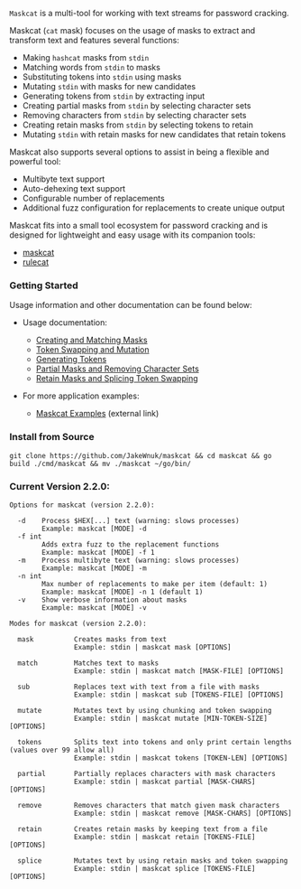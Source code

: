 `Maskcat` is a multi-tool for working with text streams for password cracking.

Maskcat (`cat` mask) focuses on the usage of masks to extract and transform text and features several functions:

   - Making `hashcat` masks from `stdin`
   - Matching words from `stdin` to masks
   - Substituting tokens into `stdin` using masks
   - Mutating `stdin` with masks for new candidates
   - Generating tokens from `stdin` by extracting input
   - Creating partial masks from `stdin` by selecting character sets
   - Removing characters from `stdin` by selecting character sets
   - Creating retain masks from `stdin` by selecting tokens to retain
   - Mutating `stdin` with retain masks for new candidates that retain tokens

Maskcat also supports several options to assist in being a flexible and powerful tool:

- Multibyte text support
- Auto-dehexing text support
- Configurable number of replacements
- Additional fuzz configuration for replacements to create unique output

Maskcat fits into a small tool ecosystem for password cracking and is designed for lightweight and easy usage with its companion tools:

- [maskcat](https://github.com/JakeWnuk/maskcat)
- [rulecat](https://github.com/JakeWnuk/rulecat)

### Getting Started

Usage information and other documentation can be found below:

- Usage documentation:
    - [Creating and Matching Masks](https://github.com/JakeWnuk/maskcat/blob/main/docs/CREATE_AND_MATCH.md)
    - [Token Swapping and Mutation](https://github.com/JakeWnuk/maskcat/blob/main/docs/SWAP_AND_MUTATE.md)
    - [Generating Tokens](https://github.com/JakeWnuk/maskcat/blob/main/docs/TOKENS.md)
    - [Partial Masks and Removing Character Sets](https://github.com/JakeWnuk/maskcat/blob/main/docs/PARTIAL_AND_REMOVE.md)
    - [Retain Masks and Splicing Token Swapping](https://github.com/JakeWnuk/maskcat/blob/main/docs/SPLICE_AND_RETAIN.md)

- For more application examples:
    - [Maskcat Examples](https://jakewnuk.com/posts/advanced-maskcat-cracking-guide/) (external link)

### Install from Source
```
git clone https://github.com/JakeWnuk/maskcat && cd maskcat && go build ./cmd/maskcat && mv ./maskcat ~/go/bin/
```

### Current Version 2.2.0:

```
Options for maskcat (version 2.2.0):

  -d    Process $HEX[...] text (warning: slows processes)
        Example: maskcat [MODE] -d
  -f int
        Adds extra fuzz to the replacement functions
        Example: maskcat [MODE] -f 1
  -m    Process multibyte text (warning: slows processes)
        Example: maskcat [MODE] -m
  -n int
        Max number of replacements to make per item (default: 1)
        Example: maskcat [MODE] -n 1 (default 1)
  -v    Show verbose information about masks
        Example: maskcat [MODE] -v

Modes for maskcat (version 2.2.0):

  mask          Creates masks from text
                Example: stdin | maskcat mask [OPTIONS]

  match         Matches text to masks
                Example: stdin | maskcat match [MASK-FILE] [OPTIONS]

  sub           Replaces text with text from a file with masks
                Example: stdin | maskcat sub [TOKENS-FILE] [OPTIONS]

  mutate        Mutates text by using chunking and token swapping
                Example: stdin | maskcat mutate [MIN-TOKEN-SIZE] [OPTIONS]

  tokens        Splits text into tokens and only print certain lengths (values over 99 allow all)
                Example: stdin | maskcat tokens [TOKEN-LEN] [OPTIONS]

  partial       Partially replaces characters with mask characters
                Example: stdin | maskcat partial [MASK-CHARS] [OPTIONS]

  remove        Removes characters that match given mask characters
                Example: stdin | maskcat remove [MASK-CHARS] [OPTIONS]

  retain        Creates retain masks by keeping text from a file
                Example: stdin | maskcat retain [TOKENS-FILE] [OPTIONS]

  splice        Mutates text by using retain masks and token swapping
                Example: stdin | maskcat splice [TOKENS-FILE] [OPTIONS]
```
